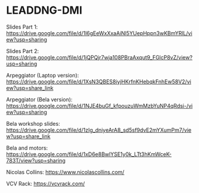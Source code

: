 # LEADDNG-DMI
Slides Part 1:
https://drive.google.com/file/d/1l6gEeWxXxaAiNl5YUepHppn3wKBmYRlL/view?usp=sharing

Slides Part 2:
https://drive.google.com/file/d/1jQPQjr7wja108PBraAxqut9_FGlcP8vZ/view?usp=sharing

Arpeggiator (Laptop version):
https://drive.google.com/file/d/1XsN3QBES8iyjHKrfnKHebqkFnhEw58V2/view?usp=share_link

Arpeggiator (Bela version):
https://drive.google.com/file/d/1NJE4buGf_kfpouzuWmMzbYuNP4qRdsi-/view?usp=sharing

Bela workshop slides: 
https://drive.google.com/file/d/1zIg_dniyeArA8_sd5sf9dvE2mYXumPm7/view?usp=share_link

Bela and motors: 
https://drive.google.com/file/d/1xD6e8BwlYSE1y0k_LTt3hKmWceK-783T/view?usp=sharing

Nicolas Collins: 
https://www.nicolascollins.com/

VCV Rack: 
https://vcvrack.com/
